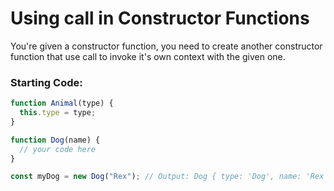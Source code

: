 # Using **call** in Constructor Functions

You're given a constructor function, you need to create another constructor function that use call to invoke it's own context with the given one.

### Starting Code:

```js
function Animal(type) {
  this.type = type;
}

function Dog(name) {
  // your code here
}

const myDog = new Dog("Rex"); // Output: Dog { type: 'Dog', name: 'Rex' }
```
